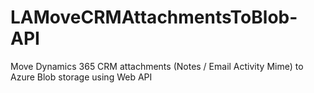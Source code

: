 # LAMoveCRMAttachmentsToBlob-API
Move Dynamics 365 CRM attachments (Notes / Email Activity Mime) to Azure Blob storage using Web API
